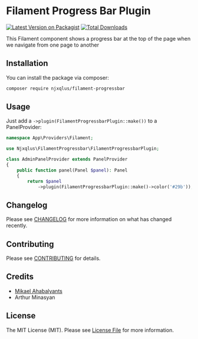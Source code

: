 # Filament Progress Bar Plugin

[![Latest Version on Packagist](https://img.shields.io/packagist/v/njxqlus/filament-progressbar.svg?style=flat-square)](https://packagist.org/packages/njxqlus/filament-progressbar)
[![Total Downloads](https://img.shields.io/packagist/dt/njxqlus/filament-progressbar.svg?style=flat-square)](https://packagist.org/packages/njxqlus/filament-progressbar)



This Filament component shows a progress bar at the top of the page when we navigate from one page to another

## Installation

You can install the package via composer:

```bash
composer require njxqlus/filament-progressbar
```

## Usage

Just add a `->plugin(FilamentProgressbarPlugin::make())` to a PanelProvider:

```php
namespace App\Providers\Filament;

use Njxqlus\FilamentProgressbar\FilamentProgressbarPlugin;

class AdminPanelProvider extends PanelProvider
{
    public function panel(Panel $panel): Panel
    {
        return $panel           
            ->plugin(FilamentProgressbarPlugin::make()->color('#29b'));
```

## Changelog

Please see [CHANGELOG](CHANGELOG.md) for more information on what has changed recently.

## Contributing

Please see [CONTRIBUTING](.github/CONTRIBUTING.md) for details.

## Credits

- [Mikael Ahabalyants](https://github.com/njxqlus)
- Arthur Minasyan

## License

The MIT License (MIT). Please see [License File](LICENSE.md) for more information.

